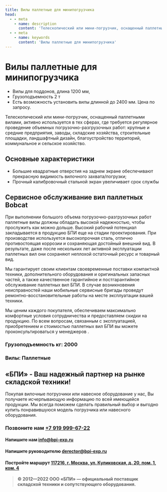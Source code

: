```yaml
---
title: Вилы паллетные для минипогрузчика
head:
  - - meta
    - name: description
      content: 'Телескопический или мини-погрузчик, оснащенный паллетными вилами, активно используется в тех сферах, где требуется регулярное проведение объемных погрузочно-разгрузочных работ'
  - - meta
    - name: keywords 
      content: 'Вилы паллетные для минипогрузчика'
---
```


# Вилы паллетные для минипогрузчика

- Вилы для поддонов, длина 1200 мм,
- Грузоподъемность 2 т
- Есть возможность установить вилы длинной до 2400 мм. Цена по запросу.

Телескопический или мини-погрузчик, оснащенный паллетными вилами, активно используется в тех сферах, где требуется регулярное проведение объемных погрузочно-разгрузочных работ: крупные и средние предприятия, заводы, складские хозяйства, строительные площадки, ландшафтный дизайн, благоустройство территорий, коммунальное и сельское хозяйство.

## Основные характеристики
- Большие квадратные отверстия на заднем экране обеспечивают прекрасную видимость вилочного захвата/погрузки;
- Прочный калибровочный стальной экран увеличивает срок службы

## Сервисное обслуживание вил паллетных Bobcat

При выполнении большого объема погрузочно-разгрузочных работ паллетные вилы должны обладать высокой надежностью, чтобы прослужить как можно дольше. Высокий рабочий потенциал закладывается в продукцию БПИ еще на стадии проектирования. При производстве используется высокопрочная сталь, отлично противостоящая коррозии и сохраняющая достойный внешний вид. В результате, даже после нескольких лет активной эксплуатации паллетных вил они сохраняют неплохой остаточный ресурс и товарный вид.

Мы гарантирует своим клиентам своевременные поставки компактной техники, дополнительного оборудования и оригинальных запасных частей, а также качественное гарантийное и постгарантийное обслуживание паллетных вил БПИ. В случае возникновения неисправностей наши мобильные сервисные бригады проведут ремонтно-восстановительные работы на месте эксплуатации вашей техники.

Мы ценим каждого покупателя, обеспечиваем максимально комфортные условия сотрудничества и предоставляем скидки на продукцию. По всем вопросам, связанным с эксплуатацией, приобретением и стоимостью паллетных вил БПИ вы можете проконсультироваться у менеджеров .

### Грузоподъемность кг: 2000

### Вилы: Паллетные



## «БПИ» - Ваш надежный партнер на рынке складской техники!

Покупая вилочные погрузчики или навесное оборудование у нас, Вы получаете исчерпывающую информацию по всей имеющейся продукции. Мы всегда поможем сделать правильный выбор и выгодно купить понравившуюся модель погрузчика или навесного оборудования.



### Позвоните нам <a href="tel:+79199996722">+7 919 999-67-22</a>

#### Напишите нам <a href="mailto:info@bpi-exp.ru">info@bpi-exp.ru</a>

#### Напишите руководителю <a href="mailto:derector@bpi-exp.ru">derector@bpi-exp.ru</a>

#### Постройте маршрут <a href="https://yandex.ru/maps/213/moscow/?from=api-maps&ll=37.560718%2C55.567506&mode=routes&origin=jsapi_2_1_79&rtext=~55.567988%2C37.560664&rtt=mt&ruri=~&z=19">117216, г. Москва, ул. Куликовская, д. 20, пом. 1, ком. 4</a>

> **© 2012—2022 ООО «БПИ» — официальный поставщик складской техники и сопутствующего оборудования.**
